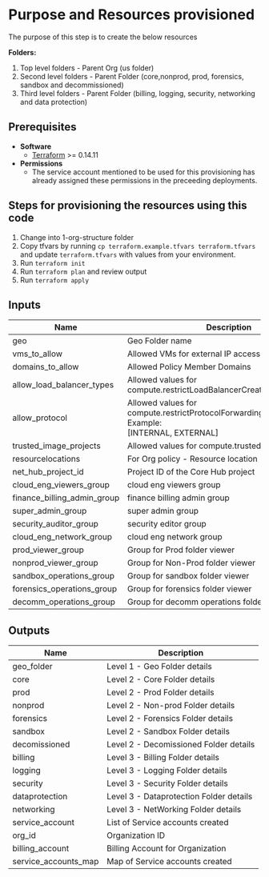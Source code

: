 # Purpose and Resources provisioned

The purpose of this step is to create the below resources

**Folders:**
1. Top level folders - Parent Org (us folder)
2. Second level folders - Parent Folder (core,nonprod, prod, forensics, sandbox and decommissioned)
3. Third level folders - Parent Folder (billing, logging, security, networking and data protection)


## Prerequisites
- **Software**
   - [Terraform](https://www.terraform.io/downloads.html) >= 0.14.11
- **Permissions**
	- The service account mentioned to be used for this provisioning has already assigned these permissions in the preceeding deployments. 
		
## Steps for provisioning the resources using this code

1. Change into 1-org-structure folder
2. Copy tfvars by running `cp terraform.example.tfvars terraform.tfvars` and update `terraform.tfvars` with values from your environment.
3. Run `terraform init`
4. Run `terraform plan` and review output
5. Run `terraform apply`



<!-- BEGINNING OF PRE-COMMIT-TERRAFORM DOCS HOOK -->

## **Inputs**
| Name | Description | Type | Default | Required |
|------|-------------|------|---------|:--------:|
| geo | Geo Folder name | `string` | n/a | yes |
| vms_to_allow | Allowed VMs for external IP access | `list(any)` | n/a | yes |
| domains_to_allow | Allowed Policy Member Domains | `list(any)` | n/a | yes |
| allow_load_balancer_types | Allowed values for compute.restrictLoadBalancerCreationForTypes | `list(any)` | n/a | yes |
| allow_protocol | Allowed values for compute.restrictProtocolForwardingCreationForTypes <br> Example:<br>[INTERNAL, EXTERNAL]| `list(any)` | n/a | yes |
| trusted_image_projects | Allowed values for compute.trustedImageProject | `list(any)` | n/a | yes |
| resourcelocations | For Org policy - Resource location | `list(string)` | n/a | yes |
| net_hub_project_id | Project ID of the Core Hub project | `string` | n/a | yes |
| cloud_eng_viewers_group | cloud eng viewers group  | `string` | n/a | yes |
| finance_billing_admin_group | finance billing admin group | `string` | n/a | yes |
| super_admin_group  | super admin group | `string` | n/a | yes |
| security_auditor_group | security editor group | `string` | n/a | yes |
| cloud_eng_network_group | cloud eng network group  | `string` | n/a | yes |
| prod_viewer_group | Group for Prod folder viewer | `string` | n/a | yes |
| nonprod_viewer_group | Group for Non-Prod folder viewer  | `string` | n/a | yes |
| sandbox_operations_group | Group for sandbox folder viewer  | `string` | n/a | yes |
| forensics_operations_group | Group for forensics folder viewer  | `string` | n/a | yes |
| decomm_operations_group | Group for decomm operations folder viewer  | `string` | n/a | yes |

## **Outputs**

| Name | Description |
|------|-------------|
| geo_folder | Level 1 - Geo Folder details |
| core | Level 2 - Core Folder details |
| prod | Level 2 - Prod Folder details |
| nonprod | Level 2 - Non-prod Folder details |
| forensics | Level 2 - Forensics Folder details |
| sandbox | Level 2 - Sandbox Folder details |
| decomissioned | Level 2 - Decomissioned Folder details |
| billing | Level 3 - Billing Folder details |
| logging | Level 3 - Logging Folder details |
| security | Level 3 - Security Folder details |
| dataprotection | Level 3 - Dataprotection Folder details |
| networking | Level 3 - NetWorking Folder details |
| service_account | List of Service accounts created |
| org_id | Organization ID |
| billing_account | Billing Account for Organization |
| service_accounts_map | Map of Service accounts created |







